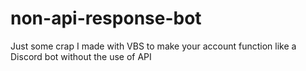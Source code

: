 # non-api-response-bot
Just some crap I made with VBS to make your account function like a Discord bot without the use of API
